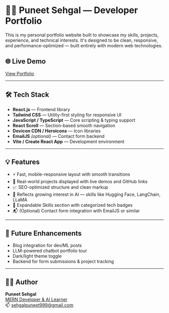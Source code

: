 # 🧑‍💻 Puneet Sehgal — Developer Portfolio

This is my personal portfolio website built to showcase my skills, projects, experience, and technical interests. It's designed to be clean, responsive, and performance-optimized — built entirely with modern web technologies.

## 🌐 Live Demo

[View Portfolio](https://puneetsehgal.netlify.app)

---

## 🛠️ Tech Stack

- **React.js** — Frontend library
- **Tailwind CSS** — Utility-first styling for responsive UI
- **JavaScript / TypeScript** — Core scripting & typing support
- **React Scroll** — Section-based smooth navigation
- **Devicon CDN / Heroicons** — Icon libraries
- **EmailJS** *(optional)* — Contact form backend
- **Vite / Create React App** — Development environment

---

## 💡 Features

- ⚡ Fast, mobile-responsive layout with smooth transitions  
- 🧠 Real-world projects displayed with live demos and GitHub links  
- 📈 SEO-optimized structure and clean markup  
- 🤖 Reflects growing interest in AI — skills like Hugging Face, LangChain, LLaMA  
- 🧰 Expandable Skills section with categorized tech badges  
- 📬 (Optional) Contact form integration with EmailJS or similar  

---

## 📌 Future Enhancements

- Blog integration for dev/ML posts  
- LLM-powered chatbot portfolio tour  
- Dark/light theme toggle  
- Backend for form submissions & project tracking

---

## 🧑‍🔧 Author

**Puneet Sehgal**  
[MERN Developer & AI Learner](https://linkedin.com/in/puneetsehgal0205)  
📫 sehgalpuneet999@gmail.com
